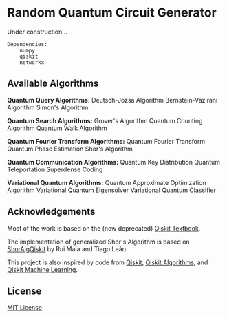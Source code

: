 
# Random Quantum Circuit Generator

Under construction...

    Dependencies:
        numpy
        qiskit
        networkx

## Available Algorithms

**Quantum Query Algorithms:**
Deutsch-Jozsa Algorithm 
Bernstein-Vazirani Algorithm 
Simon's Algorithm

**Quantum Search Algorithms:**
Grover's Algorithm
Quantum Counting Algorithm
Quantum Walk Algorithm

**Quantum Fourier Transform Algorithms:**
Quantum Fourier Transform
Quantum Phase Estimation
Shor's Algorithm

**Quantum Communication Algorithms:**
Quantum Key Distribution
Quantum Teleportation
Superdense Coding

**Variational Quantum Algorithms:**
Quantum Approximate Optimization Algorithm
Variational Quantum Eigensolver
Variational Quantum Classifier

## Acknowledgements

Most of the work is based on the (now deprecated) [Qiskit Textbook](https://github.com/Qiskit/textbook).

The implementation of generalized Shor's Algorithm is based on [ShorAlgQiskit](https://github.com/ttlion/ShorAlgQiskit) by Rui Maia and Tiago Leão.

This project is also inspired by code from [Qiskit](https://github.com/Qiskit/qiskit), [Qiskit Algorithms](https://github.com/qiskit-community/qiskit-algorithms), and [Qiskit Machine Learning](https://github.com/qiskit-community/qiskit-machine-learning).

## License

[MIT License](LICENSE.txt)
